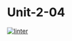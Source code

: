 # Unit-2-04
[![linter](https://github.com/Dorian-Ishimwe/Unit-2-04/workflows/linter/badge.svg)](https://github.com/marketplace/actions/super-linter)
